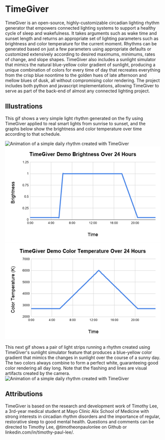 # TimeGiver
 TimeGiver is an open-source, highly-customizable circadian lighting rhythm generator that empowers connected lighting systems to support a healthy cycle of sleep and wakefulness.  It takes arguments such as wake time and sunset length and returns an appropriate set of lighting parameters such as brightness and color temperature for the current moment.  Rhythms can be generated based on just a few parameters using appropriate defaults or customized extensively according to desired maximums, minimums, rates of change, and slope shapes.  TimeGiver also includes a sunlight simulator that mimics the natural blue-yellow color gradient of sunlight, producing a unique combination of colors for every time of day that recreates everything from the crisp blue noontime to the golden hues of late afternoon and mellow blues of dusk, all without compromising color rendering.  The project includes both python and javascript implementations, allowing TimeGiver to serve as part of the back-end of almost any connected lighting project.

## Illustrations
This gif shows a very simple light rhythm generated on the fly using TimeGiver applied to real smart lights from sunrise to sunset, and the graphs below show the brightness and color temperature over time according to that schedule.

![Animation of a simple daily rhythm created with TimeGiver](/images/illustrations/TimeGiverDemo20sec.gif)
![Graph showing brightness over the course of the day used in the schedule from the gif above](/images/illustrations/TimeGiverDemoBrightness.png)
![Graph showing color temperature over the course of the day used in the schedule from the gif above](/images/illustrations/TimeGiverDemoCCT.png)

This next gif shows a pair of light strips running a rhythm created using TimeGiver's sunlight simulator feature that produces a blue-yellow color gradient that mimics the changes in sunlight over the course of a sunny day.  The two colors always combine to form a perfect white, guaranteeing good color rendering all day long.  Note that the flashing and lines are visual artifacts created by the camera.
![Animation of a simple daily rhythm created with TimeGiver](/images/illustrations/KitchenTimeGiverDemo.gif)


## Attributions
TimeGiver is based on the research and development work of Timothy Lee, a 3rd-year medical student at Mayo Clinic Alix School of Medicine with strong interests in circadian rhythm disorders and the importance of regular, restorative sleep to good mental health.  Questions and comments can be directed to Timothy Lee, @timotheonpaulonlee on Github or linkedin.com/in/timothy-paul-lee/.